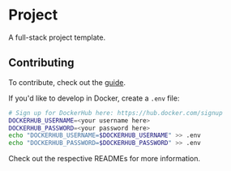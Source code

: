 # Project

A full-stack project template.

## Contributing

To contribute, check out the [guide](./CONTRIBUTING.md).

If you'd like to develop in Docker, create a `.env` file:

   ```bash
   # Sign up for DockerHub here: https://hub.docker.com/signup
   DOCKERHUB_USERNAME=<your username here>
   DOCKERHUB_PASSWORD=<your password here>
   echo "DOCKERHUB_USERNAME=$DOCKERHUB_USERNAME" >> .env
   echo "DOCKERHUB_PASSWORD=$DOCKERHUB_PASSWORD" >> .env
   ```

Check out the respective READMEs for more information.
